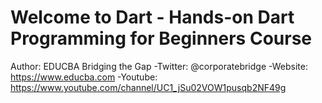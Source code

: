 # Welcome to Dart - Hands-on Dart Programming for Beginners Course

Author: EDUCBA Bridging the Gap
-Twitter: @corporatebridge
-Website: https://www.educba.com
-Youtube: https://www.youtube.com/channel/UC1_jSu02VOW1pusqb2NF49g